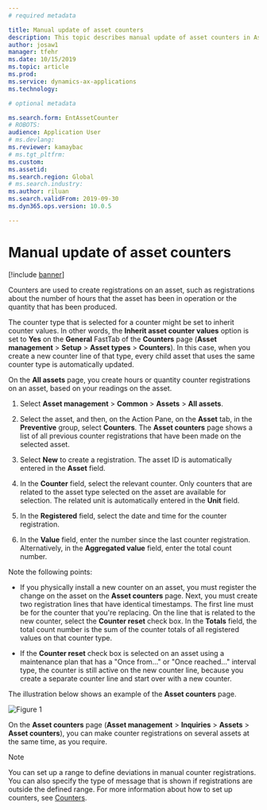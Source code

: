 ```yaml
---
# required metadata

title: Manual update of asset counters
description: This topic describes manual update of asset counters in Asset Management.
author: josaw1
manager: tfehr
ms.date: 10/15/2019
ms.topic: article
ms.prod: 
ms.service: dynamics-ax-applications
ms.technology: 

# optional metadata

ms.search.form: EntAssetCounter 
# ROBOTS: 
audience: Application User
# ms.devlang: 
ms.reviewer: kamaybac
# ms.tgt_pltfrm: 
ms.custom: 
ms.assetid: 
ms.search.region: Global
# ms.search.industry: 
ms.author: riluan
ms.search.validFrom: 2019-09-30
ms.dyn365.ops.version: 10.0.5

---
```


# Manual update of asset counters

[!include [banner](../../includes/banner.md)]



Counters are used to create registrations on an asset, such as registrations about the number of hours that the asset has been in operation or the quantity that has been produced.

The counter type that is selected for a counter might be set to inherit counter values. In other words, the **Inherit asset counter values** option is set to **Yes** on the **General** FastTab of the **Counters** page (**Asset management** > **Setup** > **Asset types** > **Counters**). In this case, when you create a new counter line of that type, every child asset that uses the same counter type is automatically updated.

On the **All assets** page, you create hours or quantity counter registrations on an asset, based on your readings on the asset.

1. Select **Asset management** > **Common** > **Assets** > **All assets**.

2. Select the asset, and then, on the Action Pane, on the **Asset** tab, in the **Preventive** group, select **Counters**. The **Asset counters** page shows a list of all previous counter registrations that have been made on the selected asset.

3. Select **New** to create a registration. The asset ID is automatically entered in the **Asset** field.

4. In the **Counter** field, select the relevant counter. Only counters that are related to the asset type selected on the asset are available for selection. The related unit is automatically entered in the **Unit** field.

5. In the **Registered** field, select the date and time for the counter registration.

6. In the **Value** field, enter the number since the last counter registration. Alternatively, in the **Aggregated value** field, enter the total count number.

Note the following points:

- If you physically install a new counter on an asset, you must register the change on the asset on the **Asset counters** page. Next, you must create two registration lines that have identical timestamps. The first line must be for the counter that you're replacing. On the line that is related to the new counter, select the **Counter reset** check box. In the **Totals** field, the total count number is the sum of the counter totals of all registered values on that counter type.

- If the **Counter reset** check box is selected on an asset using a maintenance plan that has a "Once from..." or "Once reached..." interval type, the counter is still active on the new counter line, because you create a separate counter line and start over with a new counter.

The illustration below shows an example of the **Asset counters** page.

![Figure 1](media/11-work-orders.png)

On the **Asset counters** page (**Asset management** > **Inquiries** > **Assets** > **Asset counters**), you can make counter registrations on several assets at the same time, as you require.

>[!NOTE]
>You can set up a range to define deviations in manual counter registrations. You can also specify the type of message that is shown if registrations are outside the defined range. For more information about how to set up counters, see [Counters](../setup-for-objects/counters.md).

